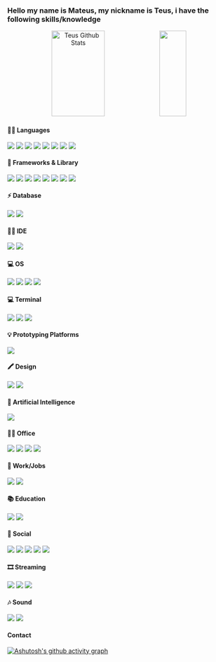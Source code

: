 ### Hello my name is Mateus, my nickname is Teus, i have the following skills/knowledge

<div align="center">  
  <img width="49%" height="195px" src="https://github-readme-stats.vercel.app/api?username=lmateusfaria&show_icons=true&count_private=true&hide_border=true&title_color=2ea043&icon_color=2ea043&text_color=c9d1d9&bg_color=0d1117" alt="Teus Github Stats" /> 
  <img width="35%" height="195px" src="https://github-readme-stats.vercel.app/api/top-langs/?username=lmateusfaria&layout=compact&hide_border=true&title_color=2ea043&text_color=2ea043&bg_color=0d1117" />
</div>

#### 👩‍💻 Languages

<img src="https://img.shields.io/badge/Python-FFD43B?style=for-the-badge&logo=python&logoColor=blue"/> <img src="https://img.shields.io/badge/Delphi-B22222?style=for-the-badge&logo=delphi&logoColor=white"/> <img src="https://img.shields.io/badge/C%2B%2B-00599C?style=for-the-badge&logo=c%2B%2B&logoColor=white"/> <img src="https://img.shields.io/badge/HTML5-E34F26?style=for-the-badge&logo=html5&logoColor=white"/> <img src="https://img.shields.io/badge/CSS3-1572B6?style=for-the-badge&logo=css3&logoColor=white"/> <img src="https://img.shields.io/badge/JavaScript-323330?style=for-the-badge&logo=javascript&logoColor=F7DF1E"/> <img src="https://img.shields.io/badge/json-5E5C5C?style=for-the-badge&logo=json&logoColor=white"/> <img src="https://img.shields.io/badge/Pandas-2C2D72?style=for-the-badge&logo=pandas&logoColor=white"/>

#### 🚀 Frameworks & Library
<img src="https://img.shields.io/badge/npm-CB3837?style=for-the-badge&logo=npm&logoColor=white"/> <img src="https://img.shields.io/badge/Node%20js-339933?style=for-the-badge&logo=nodedotjs&logoColor=white"/> <img src="https://img.shields.io/badge/React-20232A?style=for-the-badge&logo=react&logoColor=61DAFB"/> <img src="https://img.shields.io/badge/Vite-B73BFE?style=for-the-badge&logo=vite&logoColor=FFD62E"/> <img src="https://img.shields.io/badge/Bootstrap-563D7C?style=for-the-badge&logo=bootstrap&logoColor=white"/> <img src="https://img.shields.io/badge/Tailwind_CSS-38B2AC?style=for-the-badge&logo=tailwind-css&logoColor=white"/> <img src="https://img.shields.io/badge/Sass-CC6699?style=for-the-badge&logo=sass&logoColor=white"/> <img src="https://img.shields.io/badge/Docker-2CA5E0?style=for-the-badge&logo=docker&logoColor=white"/>

#### ⚡ Database
<img src="https://img.shields.io/badge/PostgreSQL-316192?style=for-the-badge&logo=postgresql&logoColor=white"/> <img src="https://img.shields.io/badge/MySQL-005C84?style=for-the-badge&logo=mysql&logoColor=white"/>

#### 👩‍💻 IDE 
<img src="https://img.shields.io/badge/VSCode-0078D4?style=for-the-badge&logo=visual%20studio%20code&logoColor=white"/> <img src="https://img.shields.io/badge/Notepad++-90E59A.svg?style=for-the-badge&logo=notepad%2B%2B&logoColor=black"/> 

#### 💻 OS
<img src="https://img.shields.io/badge/Android-3DDC84?style=for-the-badge&logo=android&logoColor=white"> <img src="https://img.shields.io/badge/Windows-0078D6?style=for-the-badge&logo=windows&logoColor=white"> <img src="https://img.shields.io/badge/Linux-FCC624?style=for-the-badge&logo=linux&logoColor=black"> <img src="https://img.shields.io/badge/Ubuntu-E95420?style=for-the-badge&logo=ubuntu&logoColor=white">

#### 💻 Terminal
<img src="https://img.shields.io/badge/GIT-E44C30?style=for-the-badge&logo=git&logoColor=white"> <img src="https://img.shields.io/badge/powershell-5391FE?style=for-the-badge&logo=powershell&logoColor=white"> <img src="https://img.shields.io/badge/windows%20terminal-4D4D4D?style=for-the-badge&logo=windows%20terminal&logoColor=white"> 

#### 💡 Prototyping Platforms
<img src="https://img.shields.io/badge/Arduino-00979D?style=for-the-badge&logo=Arduino&logoColor=white">

#### 🖍 Design
<img src="https://img.shields.io/badge/Adobe%20Illustrator-FF9A00?style=for-the-badge&logo=adobe%20illustrator&logoColor=white"/> <img src="https://img.shields.io/badge/Adobe%20Photoshop-31A8FF?style=for-the-badge&logo=Adobe%20Photoshop&logoColor=black"/> 

#### 🤖 Artificial Intelligence
<img src="https://img.shields.io/badge/ChatGPT-74aa9c?style=for-the-badge&logo=openai&logoColor=white"/>

#### 👨‍💻 Office
<img src="https://img.shields.io/badge/Microsoft_Excel-217346?style=for-the-badge&logo=microsoft-excel&logoColor=white"> <img src="https://img.shields.io/badge/Microsoft_Word-2B579A?style=for-the-badge&logo=microsoft-word&logoColor=white"> <img src="https://img.shields.io/badge/Microsoft_SharePoint-0078D4?style=for-the-badge&logo=microsoft-sharepoint&logoColor=white"> <img src="https://img.shields.io/badge/Notion-000000?style=for-the-badge&logo=notion&logoColor=white"> 

#### 🥅 Work/Jobs
<img src="https://img.shields.io/badge/Freelancer-29B2FE?style=for-the-badge&logo=Freelancer&logoColor=white"> <img src="https://img.shields.io/badge/UpWork-6FDA44?style=for-the-badge&logo=Upwork&logoColor=white">

#### 📚 Education
<img src="https://img.shields.io/badge/Udemy-EC5252?style=for-the-badge&logo=Udemy&logoColor=white"/> <img src="https://img.shields.io/badge/W3Schools-04AA6D?style=for-the-badge&logo=W3Schools&logoColor=white"/> 

#### 👨 Social
<a href="https://github.com/lmateusfaria"><img src="https://img.shields.io/badge/GitHub-100000?style=for-the-badge&logo=github&logoColor=white" target="_blank"></a> <img src="https://img.shields.io/badge/Instagram-E4405F?style=for-the-badge&logo=instagram&logoColor=white"> <img src="https://img.shields.io/badge/LinkedIn-0077B5?style=for-the-badge&logo=linkedin&logoColor=white"> <img src="https://img.shields.io/badge/WhatsApp-25D366?style=for-the-badge&logo=WhatsApp&logoColor=white"> <img src="https://img.shields.io/badge/Pinterest-%23E60023.svg?&style=for-the badge&logo=Pinterest&logoColor=white">

#### 🎞 Streaming
<img src="https://img.shields.io/badge/Crunchyroll-F47521?style=for-the-badge&logo=crunchyroll&logoColor=white"> <img src="https://img.shields.io/badge/Netflix-E50914?style=for-the-badge&logo=netflix&logoColor=white"> <img src="https://img.shields.io/badge/YouTube-FF0000?style=for-the-badge&logo=youtube&logoColor=white"> 

#### 🎶 Sound
<img src="https://img.shields.io/badge/Spotify-1ED760?&style=for-the-badge&logo=spotify&logoColor=white"> <img src="https://img.shields.io/badge/YouTube_Music-FF0000?style=for-the-badge&logo=youtube-music&logoColor=white">

#### Contact 



[![Ashutosh's github activity graph](https://github-readme-activity-graph.vercel.app/graph?username=lmateusfaria&bg_color=000000&color=2ea043&line=ffffff&point=2ea043&area=true&hide_border=true)](https://github.com/ashutosh00710/github-readme-activity-graph)


<!--
**lmateusfaria/lmateusfaria** is a ✨ _special_ ✨ repository because its `README.md` (this file) appears on your GitHub profile.

Here are some ideas to get you started:

- 🔭 I’m currently working on ...
- 🌱 I’m currently learning ...
- 👯 I’m looking to collaborate on ...
- 🤔 I’m looking for help with ...
- 💬 Ask me about ...
- 📫 How to reach me: ...
- 😄 Pronouns: ...
- ⚡ Fun fact: ...
-->
